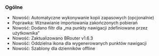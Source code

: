 ### Ogólne
- Nowość: Automatyczne wykonywanie kopii zapasowych (opcjonalnie)
- Poprawka: Wznawianie importowania zakończonych pobierań
- Nowość: Dodano filtr dla „ma punkty nawigacji zdefiniowane przez użytkownika”
- Nowość: Zaktualizowano BRouter v1.6.3
- Nowość: Oddzielna ikona dla wygenerowanych punktów nawigacji
- Nowość: Szablony dla dzienników offline
